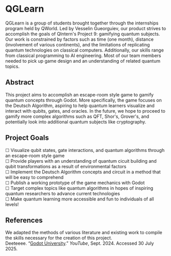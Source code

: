 # QGLearn
QGLearn is a group of students brought together through the internships program held by QWorld. Led by Vesselin Gueorguiev, our product strives to accomplish the goals of QIntern's Project 9: gamifying quantum subjects. Our work is constrained by factors such as time (one month), distance (involvement of various continents), and the limitations of replicating quantum technologies on classical computers. Additionally, our skills range from classical programming to AI engineering. Most of our team members needed to pick up game design and an understanding of related quantum topics.
<br>

## Abstract
This project aims to accomplish an escape-room style game to gamify quantum concepts through Godot. More specifically, the game focuses on the Deutsch Algorithm, aspiring to help quantum learners visualize and interact with qubits, gates, and oracles. In the future, we hope to proceed to gamify more complex algorithms such as QFT, Shor's, Grover's, and potentially look into additional quantum subjects like cryptography.
<br>

## Project Goals
☐ Visualize qubit states, gate interactions, and quantum algorithms through an escape-room style game
<br>
☐ Provide players with an understanding of quantum cicuit building and qubit transformations as a result of environmental factors
<br>
☐ Implement the Deutsch Algorithm concepts and circuit in a method that will be easy to comprehend
<br>
☐ Publish a working prototype of the game mechanics with Godot
<br>
☐ Target complex topics like quantum algorithms in hopes of inspiring quantum researchers to advance current technologies
<br>
☐ Make quantum learning more accessible and fun to individuals of all levels!

## References
We adapted the methods of various literature and existing work to compile the skills necessary for the creation of this project.
<br>
Deeteeee. “[Godot University](https://www.youtube.com/playlist?list=PLrT2fbyJrAIctd7zNUsdPakIllX2lhrzo).” *YouTube*, Sept. 2024. Accessed 30 July 2025.
